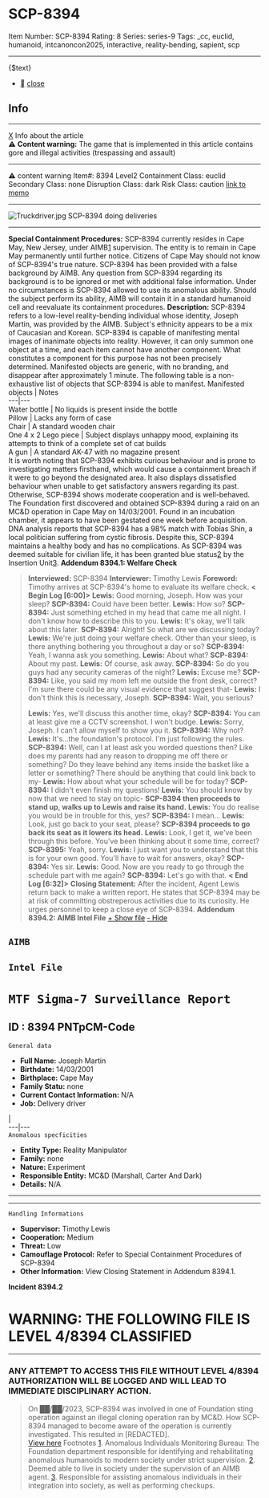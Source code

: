 # SCP-8394
Item Number: SCP-8394
Rating: 8
Series: series-9
Tags: _cc, euclid, humanoid, intcanoncon2025, interactive, reality-bending, sapient, scp

---

{$text}
  * [](javascript:;)
[close](javascript:;)
## Info
* * *
[X](javascript:;)
Info about the article  
⚠️ **Content warning:** The game that is implemented in this article contains gore and illegal activities (trespassing and assault)
* * *

⚠️ content warning 
Item#: 8394
Level2
Containment Class:
euclid
Secondary Class:
none
Disruption Class:
dark
Risk Class:
caution
[link to memo](/classification-committee-memo)  

* * *
![Truckdriver.jpg](https://upload.wikimedia.org/wikipedia/commons/e/e1/Truckdriver.jpg)
SCP-8394 doing deliveries
* * *
**Special Containment Procedures:** SCP-8394 currently resides in Cape May, New Jersey, under AIMB[1](javascript:;) supervision. The entity is to remain in Cape May permanently until further notice. Citizens of Cape May should not know of SCP-8394's true nature.
SCP-8394 has been provided with a false background by AIMB. Any question from SCP-8394 regarding its background is to be ignored or met with additional false information.
Under no circumstances is SCP-8394 allowed to use its anomalous ability. Should the subject perform its ability, AIMB will contain it in a standard humanoid cell and reevaluate its containment procedures.
**Description:** SCP-8394 refers to a low-level reality-bending individual whose identity, Joseph Martin, was provided by the AIMB. Subject's ethnicity appears to be a mix of Caucasian and Korean.
SCP-8394 is capable of manifesting mental images of inanimate objects into reality. However, it can only summon one object at a time, and each item cannot have another component. What constitutes a component for this purpose has not been precisely determined. Manifested objects are generic, with no branding, and disappear after approximately 1 minute.
The following table is a non-exhaustive list of objects that SCP-8394 is able to manifest.
Manifested objects | Notes  
---|---  
Water bottle | No liquids is present inside the bottle  
Pillow | Lacks any form of case  
Chair | A standard wooden chair  
One 4 x 2 Lego piece | Subject displays unhappy mood, explaining its attempts to think of a complete set of cat builds  
A gun | A standard AK-47 with no magazine present  
It is worth noting that SCP-8394 exhibits curious behaviour and is prone to investigating matters firsthand, which would cause a containment breach if it were to go beyond the designated area. It also displays dissatisfied behaviour when unable to get satisfactory answers regarding its past. Otherwise, SCP-8394 shows moderate cooperation and is well-behaved.
The Foundation first discovered and obtained SCP-8394 during a raid on an MC&D operation in Cape May on 14/03/2001. Found in an incubation chamber, it appears to have been gestated one week before acquisition. DNA analysis reports that SCP-8394 has a 98% match with Tobias Shin, a local politician suffering from cystic fibrosis. Despite this, SCP-8394 maintains a healthy body and has no complications. As SCP-8394 was deemed suitable for civilian life, it has been granted blue status[2](javascript:;) by the Insertion Unit[3](javascript:;).
**Addendum 8394.1: Welfare Check**
> **Interviewed:** SCP-8394
> **Interviewer:** Timothy Lewis
> **Foreword:** Timothy arrives at SCP-8394's home to evaluate its welfare check.
> **< Begin Log [6:00]>**
> **Lewis:** Good morning, Joseph. How was your sleep?
> **SCP-8394:** Could have been better.
> **Lewis:** How so?
> **SCP-8394:** Just something etched in my head that came me all night. I don't know how to describe this to you.
> **Lewis:** It's okay, we'll talk about this later.
> **SCP-8394:** Alright! So what are we discussing today?
> **Lewis:** We're just doing your welfare check. Other than your sleep, is there anything bothering you throughout a day or so?
> **SCP-8394:** Yeah, I wanna ask you something.
> **Lewis:** About what?
> **SCP-8394:** About my past.
> **Lewis:** Of course, ask away.
> **SCP-8394:** So do you guys had any security cameras of the night?
> **Lewis:** Excuse me?
> **SCP-8394:** Like, you said my mom left me outside the front desk, correct? I'm sure there could be any visual evidence that suggest that-
> **Lewis:** I don't think this is necessary, Joseph.
> **SCP-8394:** Wait, you serious?  
>    
>  **Lewis:** Yes, we'll discuss this another time, okay?
> **SCP-8394:** You can at least give me a CCTV screenshot. I won't budge.
> **Lewis:** Sorry, Joseph. I can't allow myself to show you it.
> **SCP-8394:** Why not?
> **Lewis:** It's…the foundation's protocol. I'm just following the rules.
> **SCP-8394:** Well, can I at least ask you worded questions then? Like does my parents had any reason to dropping me off there or something? Do they leave behind any items inside the basket like a letter or something? There should be anything that could link back to my-
> **Lewis:** How about what your schedule will be for today?
> **SCP-8394:** I didn't even finish my questions!
> **Lewis:** You should know by now that we need to stay on topic-
> **SCP-8394 then proceeds to stand up, walks up to Lewis and raise its hand.**
> **Lewis:** You do realise you would be in trouble for this, yes?
> **SCP-8394:** I mean…
> **Lewis:** Look, just go back to your seat, please?
> **SCP-8394 proceeds to go back its seat as it lowers its head.**
> **Lewis:** Look, I get it, we've been through this before. You've been thinking about it some time, correct?
> **SCP-8395:** Yeah, sorry.
> **Lewis:** I just want you to understand that this is for your own good. You'll have to wait for answers, okay?
> **SCP-8394:** Yes sir.
> **Lewis:** Good. Now are you ready to go through the schedule part with me again?
> **SCP-8394:** Let's go with that.
> **< End Log [6:32]>**
> **Closing Statement:** After the incident, Agent Lewis return back to make a written report. He states that SCP-8394 may be at risk of committing obstreperous activities due to its curiosity. He urges personnel to keep a close eye of SCP-8394.
**Addendum 8394.2: AIMB Intel File**
[\+ Show file](javascript:;)
[\- Hide](javascript:;)
  

## **`AIMB`**
## **`Intel File`**
# `MTF Sigma-7 Surveillance Report`
  

## **ID : 8394** PNTpCM-Code
  
  

`General data`
  * **Full Name:** Joseph Martin
  * **Birthdate:** 14/03/2001
  * **Birthplace:** Cape May
  * **Family Statu:** none
  * **Current Contact Information:** N/A
  * **Job:** Delivery driver

|   
---|---  
`Anomalous specficities`
  * **Entity Type:** Reality Manipulator
  * **Family:** none
  * **Nature:** Experiment
  * **Responsible Entity:** MC&D (Marshall, Carter And Dark)
  * **Details:** N/A

* * *
* * *
`Handling Informations`
  * **Supervisor:** Timothy Lewis
  * **Cooperation:** Medium
  * **Threat:** Low
  * **Camouflage Protocol:** Refer to Special Containment Procedures of SCP-8394
  * **Other Information:** View Closing Statement in Addendum 8394.1.

**Incident 8394.2**
# WARNING: THE FOLLOWING FILE IS LEVEL 4/8394 CLASSIFIED
* * *
### ANY ATTEMPT TO ACCESS THIS FILE WITHOUT LEVEL 4/8394 AUTHORIZATION WILL BE LOGGED AND WILL LEAD TO IMMEDIATE DISCIPLINARY ACTION.
> On ██/██/2023, SCP-8394 was involved in one of Foundation sting operation against an illegal cloning operation ran by MC&D. How SCP-8394 managed to become aware of the operation is currently investigated. This resulted in [REDACTED].  
>  [View here](https://scp-wiki.wikidot.com/local--files/scp-8394/Depends%20On%20Your%20Origin.%3C3.html)
Footnotes
[1](javascript:;). Anomalous Individuals Monitoring Bureau: The Foundation department responsible for identifying and rehabilitating anomalous humanoids to modern society under strict supervision.
[2](javascript:;). Deemed able to live in society under the supervision of an AIMB agent.
[3](javascript:;). Responsible for assisting anomalous individuals in their integration into society, as well as performing checkups.